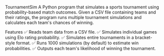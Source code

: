 
TournamentSim
A Python program that simulates a sports tournament using probability-based match outcomes. Given a CSV file containing teams and their ratings, the program runs multiple tournament simulations and calculates each team's chances of winning.

Features
✅ Reads team data from a CSV file.
✅ Simulates individual games using Elo rating probability.
✅ Simulates entire tournaments in a bracket-style format.
✅ Runs 1000 simulations (by default) to estimate win probabilities.
✅ Outputs each team's likelihood of winning the tournament.

